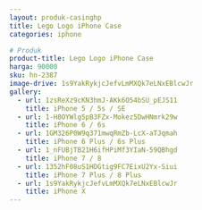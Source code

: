 ```yaml
---
layout: produk-casinghp
title: Lego Logo iPhone Case
categories: iphone

# Produk
product-title: Lego Logo iPhone Case
harga: 90000
sku: hn-2387
image-drive: 1s9YakRykjcJefvLmMXQk7eLNxEBlcwJr
gallery:
  - url: 1zsReXz9cKN3hmJ-AKk6O54bSU_pEJS11
    title: iPhone 5 / 5s / SE
  - url: 1-H8OYWlg5pB3FZx-Mokez5DwHNmrk29w
    title: iPhone 6 / 6s
  - url: 1GM326P0W9q371mwqRmZb-LcX-aTJqmah
    title: iPhone 6 Plus / 6s Plus
  - url: 1_nFUBjTB21H6ifHPiMf3YIaN-59QBhgd
    title: iPhone 7 / 8
  - url: 1352hF08uS1HDGtig9FC7EixU2Yx-Siui
    title: iPhone 7 Plus / 8 Plus
  - url: 1s9YakRykjcJefvLmMXQk7eLNxEBlcwJr
    title: iPhone X
---
```

